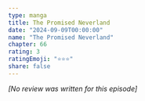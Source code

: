 ```yaml
---
type: manga
title: The Promised Neverland
date: "2024-09-09T00:00:00"
name: "The Promised Neverland"
chapter: 66
rating: 3
ratingEmoji: "⭐️⭐️⭐️"
share: false
---
```


_[No review was written for this episode]_